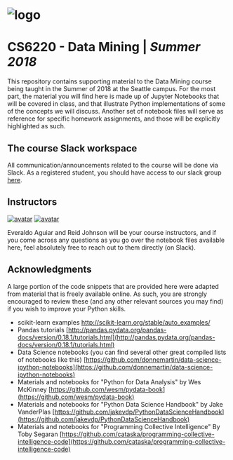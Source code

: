 # ![logo](http://i.imgur.com/SXt4HyF.png)

# CS6220 - Data Mining | _Summer 2018_

This repository contains supporting material to the Data Mining course being taught in the Summer of 2018 at the Seattle campus.  For the most part, the material you will find here is made up of Jupyter Notebooks that will be covered in class, and that illustrate Python implementations of some of the concepts we will discuss. Another set of notebook files will serve as reference for specific homework assignments, and those will be explicitly highlighted as such.

## The course Slack workspace

All communication/announcements related to the course will be done via Slack. As a registered student, you should have access to our slack group [here](https://cs6220summer2018.slack.com).

## Instructors

[![avatar](http://i.imgur.com/As3mExi.png)](https://www.linkedin.com/in/everaldoaguiar)
[![avatar](https://i.imgur.com/rPi1AEy.png)](https://www.linkedin.com/in/reidjohnson42)

Everaldo Aguiar and Reid Johnson will be your course instructors, and if you come across any questions as you go over the notebook files available here, feel absolutely free to reach out to them directly (on Slack). 

## Acknowledgments

A large portion of the code snippets that are provided here were adapted from material that is freely available online. As such, you are strongly encouraged to review these (and any other relevant sources you may find) if you wish to improve your Python skills.  

* scikit-learn examples
[http://scikit-learn.org/stable/auto_examples/
](http://scikit-learn.org/stable/auto_examples/)
* Pandas tutorials
[http://pandas.pydata.org/pandas-docs/version/0.18.1/tutorials.html](http://pandas.pydata.org/pandas-docs/version/0.18.1/tutorials.html)
* Data Science notebooks (you can find several other great compiled lists of notebooks like this)
[https://github.com/donnemartin/data-science-ipython-notebooks](https://github.com/donnemartin/data-science-ipython-notebooks)
* Materials and notebooks for "Python for Data Analysis" by Wes McKinney
[https://github.com/wesm/pydata-book](https://github.com/wesm/pydata-book)
* Materials and notebooks for "Python Data Science Handbook" by Jake VanderPlas
[https://github.com/jakevdp/PythonDataScienceHandbook](https://github.com/jakevdp/PythonDataScienceHandbook)
* Materials and notebooks for "Programming Collective Intelligence" By Toby Segaran
[https://github.com/cataska/programming-collective-intelligence-code](https://github.com/cataska/programming-collective-intelligence-code)
